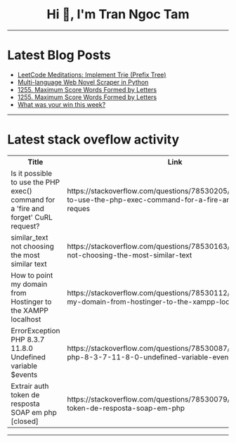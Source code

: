 <h1 align="center">Hi 👋, I'm Tran Ngoc Tam</h1>

---

# Latest Blog Posts 
<!-- BLOG-POST-LIST:START -->
- [LeetCode Meditations: Implement Trie &lpar;Prefix Tree&rpar;](https://dev.to/rivea0/leetcode-meditations-implement-trie-prefix-tree-3dfp)
- [Multi-language Web Novel Scraper in Python](https://dev.to/reinaldoassis/multi-language-web-novel-scraper-in-python-3cd2)
- [1255. Maximum Score Words Formed by Letters](https://dev.to/mdarifulhaque/1255-maximum-score-words-formed-by-letters-25bj)
- [1255. Maximum Score Words Formed by Letters](https://dev.to/karleb/1255-maximum-score-words-formed-by-letters-a55)
- [What was your win this week?](https://dev.to/devteam/what-was-your-win-this-week-3pa6)
<!-- BLOG-POST-LIST:END -->

---

# Latest stack oveflow activity
<table>
  <tr><th>Title</th><th>Link</th></tr>
  <!-- STACKOVERFLOW:START --><tr><td>Is it possible to use the PHP exec&lpar;&rpar; command for a &#39;fire and forget&#39; CuRL request?</td><td>https://stackoverflow.com/questions/78530205/is-it-possible-to-use-the-php-exec-command-for-a-fire-and-forget-curl-reques</td></tr><tr><td>similar_text not choosing the most similar text</td><td>https://stackoverflow.com/questions/78530163/similar-text-not-choosing-the-most-similar-text</td></tr><tr><td>How to point my domain from Hostinger to the XAMPP localhost</td><td>https://stackoverflow.com/questions/78530112/how-to-point-my-domain-from-hostinger-to-the-xampp-localhost</td></tr><tr><td>ErrorException PHP 8.3.7 11.8.0 Undefined variable $events</td><td>https://stackoverflow.com/questions/78530087/errorexception-php-8-3-7-11-8-0-undefined-variable-events</td></tr><tr><td>Extrair auth token de resposta SOAP em php [closed]</td><td>https://stackoverflow.com/questions/78530079/extrair-auth-token-de-resposta-soap-em-php</td></tr><!-- STACKOVERFLOW:END -->
</table>

---


